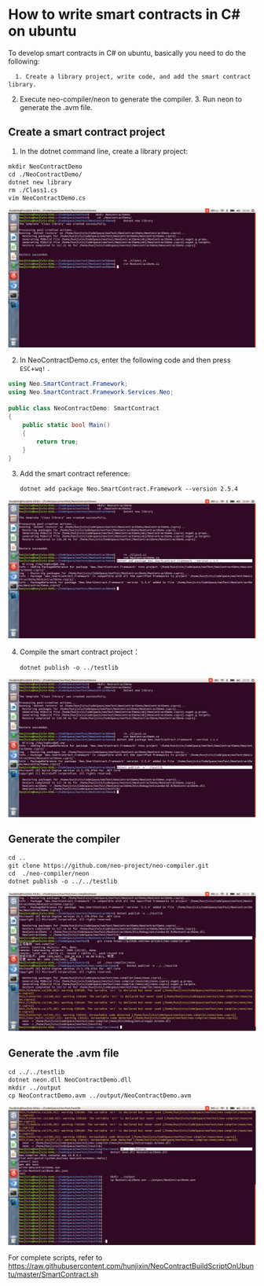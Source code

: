# How to write smart contracts in C# on ubuntu

To develop smart contracts in C# on ubuntu, basically you need to do the following:

      1. Create a library project, write code, and add the smart contract library.
   2. Execute neo-compiler/neon to generate the compiler.
      3. Run neon to generate the .avm file.

## Create a smart contract project

1. In the dotnet command line, create a library project:

```
mkdir NeoContractDemo
cd ./NeoContractDemo/
dotnet new library
rm ./Class1.cs
vim NeoContractDemo.cs
```

![](../../assets/create_neo_contract.png)

2. In NeoContractDemo.cs, enter the following code and then press `ESC`+`wq!` .

```c#
using Neo.SmartContract.Framework;
using Neo.SmartContract.Framework.Services.Neo;

public class NeoContractDemo: SmartContract
{
    public static bool Main()
    {
        return true;
    }
}
```

3. Add the smart contract reference:

    ```
    dotnet add package Neo.SmartContract.Framework --version 2.5.4
    ```

![](../../assets/neo_addpackage.png)

4. Compile the smart contract project：

    ```
    dotnet publish -o ../testlib
    ```

![](../../assets/build_neo_contract_project.png)

## Generate the compiler

    cd ..
    git clone https://github.com/neo-project/neo-compiler.git
    cd  ./neo-compiler/neon
    dotnet publish -o ../../testlib

![](../../assets/build_neo_neoa.png)

## Generate the .avm file

    cd ../../testlib
    dotnet neon.dll NeoContractDemo.dll
    mkdir ../output
    cp NeoContractDemo.avm ../output/NeoContractDemo.avm

![](../../assets/neo_contract_build_avm.png)

For complete scripts, refer to https://raw.githubusercontent.com/hunjixin/NeoContractBuildScriptOnUbuntu/master/SmartContract.sh
